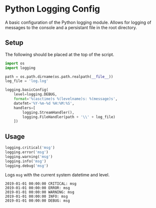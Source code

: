 # Python Logging Config

A basic configuration of the Python logging module. Allows for logging of messages to the console and a persistant file in the root directory.

## Setup

The following should be placed at the top of the script.

``` python
import os
import logging

path = os.path.dirname(os.path.realpath(__file__))
log_file = 'log.log'

logging.basicConfig(
    level=logging.DEBUG,
    format='%(asctime)s %(levelname)s: %(message)s',
    datefmt='%Y-%m-%d %H:%M:%S',
    handlers=[
        logging.StreamHandler(),
        logging.FileHandler(path + '\\' + log_file)
    ])
```

## Usage

``` python
logging.critical('msg')
logging.error('msg')
logging.warning('msg')
logging.info('msg')
logging.debug('msg')
```

Logs `msg` with the current system datetime and level.

```
2019-01-01 00:00:00 CRITICAL: msg
2019-01-01 00:00:00 ERROR: msg
2019-01-01 00:00:00 WARNING: msg
2019-01-01 00:00:00 INFO: msg
2019-01-01 00:00:00 DEBUG: msg
```
